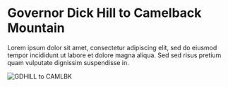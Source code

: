 # Governor Dick Hill to Camelback Mountain

Lorem ipsum dolor sit amet, consectetur adipiscing elit, sed do eiusmod  tempor incididunt ut labore et dolore magna aliqua. Sed sed risus  pretium quam vulputate dignissim suspendisse in.

![GDHILL to CAMLBK](../_static/range-circles/GDHILL-CAMLBK-xX.png)